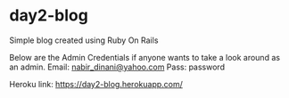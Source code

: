 # day2-blog

Simple blog created using Ruby On Rails 


Below are the Admin Credentials if anyone wants to take a look around as an admin. 
Email: nabir_dinani@yahoo.com 
Pass: password

Heroku link: https://day2-blog.herokuapp.com/
